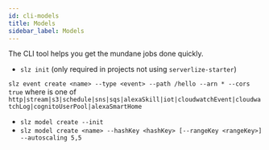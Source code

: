 ```yaml
---
id: cli-models
title: Models
sidebar_label: Models
---
```


The CLI tool helps you get the mundane jobs done quickly.

- `slz init` (only required in projects not using `serverlize-starter`)


`slz event create <name> --type <event> --path /hello --arn * --cors true`
where <event> is one of `http|stream|s3|schedule|sns|sqs|alexaSkill|iot|cloudwatchEvent|cloudwatchLog|cognitoUserPool|alexaSmartHome`



- `slz model create --init`
- `slz model create <name> --hashKey <hashKey> [--rangeKey <rangeKey>] --autoscaling 5,5`
